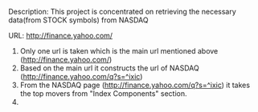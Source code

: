 Description: This project is concentrated on retrieving the necessary data(from STOCK symbols) from NASDAQ

URL: http://finance.yahoo.com/

1) Only one url is taken which is the main url mentioned above (http://finance.yahoo.com/)
2) Based on the main url it constructs the url of NASDAQ (http://finance.yahoo.com/q?s=^ixic)
3) From the NASDAQ page (http://finance.yahoo.com/q?s=^ixic) it takes the top movers from "Index Components" section.
4)